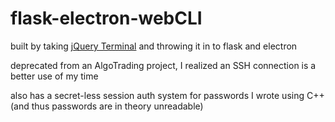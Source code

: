 # flask-electron-webCLI

built by taking [jQuery Terminal](https://terminal.jcubic.pl/) and throwing it in to flask and electron

deprecated from an AlgoTrading project, I realized an SSH connection is a better use of my time

also has a secret-less session auth system for passwords I wrote using C++ (and thus passwords are in theory unreadable)
